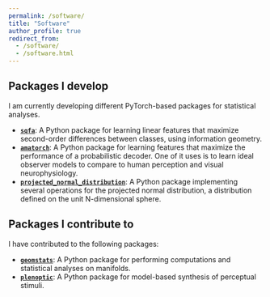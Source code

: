 ```yaml
---
permalink: /software/
title: "Software"
author_profile: true
redirect_from: 
  - /software/
  - /software.html
---
```


## Packages I develop

I am currently developing different PyTorch-based packages for statistical analyses.

- [**`sqfa`**](https://sqfa.readthedocs.io/en/latest/): A Python package for learning linear features
that maximize second-order differences between classes, using information geometry.
- [**`amatorch`**](https://amatorch.readthedocs.io/en/latest/): A Python package for learning features
that maximize the performance of a probabilistic decoder. One of it uses is to learn ideal observer
models to compare to human perception and visual neurophysiology.
- [**`projected_normal_distribution`**](https://github.com/dherrera1911/projected_normal_distribution): A
Python package implementing several operations for the projected normal distribution, a distribution
defined on the unit N-dimensional sphere.

## Packages I contribute to

I have contributed to the following packages:

- [**`geomstats`**](https://geomstats.github.io/): A Python package for performing computations and
statistical analyses on manifolds.
- [**`plenoptic`**](https://plenoptic.readthedocs.io/en/latest/): A Python package for model-based
synthesis of perceptual stimuli.
